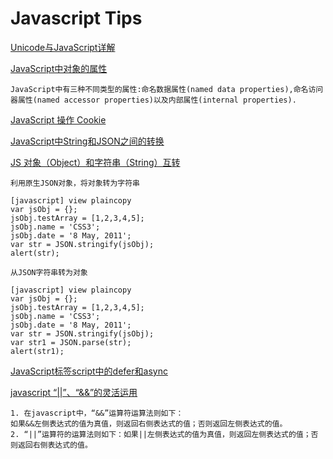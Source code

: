 # Javascript Tips
[Unicode与JavaScript详解](http://www.ruanyifeng.com/blog/2014/12/unicode.html)

[JavaScript中对象的属性](http://www.cnblogs.com/ziyunfei/archive/2012/10/30/2745786.html)

	JavaScript中有三种不同类型的属性:命名数据属性(named data properties),命名访问器属性(named accessor properties)以及内部属性(internal properties).


[JavaScript 操作 Cookie](http://www.cnblogs.com/Darren_code/archive/2011/11/24/Cookie.html)

[JavaScript中String和JSON之间的转换](http://blog.csdn.net/ymjring/article/details/7633942)



[JS 对象（Object）和字符串（String）互转](http://blog.csdn.net/starrexstar/article/details/8083259)

	利用原生JSON对象，将对象转为字符串

	[javascript] view plaincopy
	var jsObj = {};  
	jsObj.testArray = [1,2,3,4,5];  
	jsObj.name = 'CSS3';  
	jsObj.date = '8 May, 2011';  
	var str = JSON.stringify(jsObj);  
	alert(str);  

	从JSON字符串转为对象

	[javascript] view plaincopy
	var jsObj = {};  
	jsObj.testArray = [1,2,3,4,5];  
	jsObj.name = 'CSS3';  
	jsObj.date = '8 May, 2011';  
	var str = JSON.stringify(jsObj);  
	var str1 = JSON.parse(str);  
	alert(str1);  


[JavaScript标签script中的defer和async](http://blog.csdn.net/ymjring/article/details/43566127)


[javascript “||”、“&&”的灵活运用](http://www.tashan10.com/javascript-de-ling-huo-yun-yong/)

	1. 在javascript中，“&&”运算符运算法则如下：
	如果&&左侧表达式的值为真值，则返回右侧表达式的值；否则返回左侧表达式的值。
	2. “||”运算符的运算法则如下：如果||左侧表达式的值为真值，则返回左侧表达式的值；否则返回右侧表达式的值。